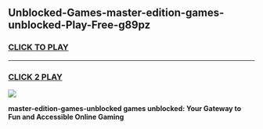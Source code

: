 
## Unblocked-Games-master-edition-games-unblocked-Play-Free-g89pz
<h3>
<a href="https://premium76.site?title=master-edition-games-unblocked&ref=09A">CLICK TO PLAY</a></h3>
<hr>

<h3>
<a href="https://premium76.site?title=master-edition-games-unblocked&ref=09A">CLICK 2 PLAY</a>
  
</h3>

<a href="https://premium76.site?title=master-edition-games-unblocked&ref=09A"><img src="https://clearcache.store/games.png"></a>


**master-edition-games-unblocked games unblocked: Your Gateway to Fun and Accessible Online Gaming**
